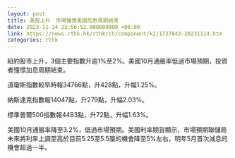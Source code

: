 ```yaml
---
layout: post
title: 美股上升　市場憧憬美國加息周期結束
date: 2023-11-14 22:56:52.000000000 +08:00
link: https://news.rthk.hk/rthk/ch/component/k2/1727843-20231114.htm
categories: rthk
---
```


紐約股市上升，3個主要指數升逾1%至2%。美國10月通脹率低過市場預期，投資者憧憬加息周期結束。

道瓊斯指數較早時報34766點，升428點，升幅1.25%。

納斯達克指數報14047點，升279點，升幅2.03%。

標準普爾500指數報4483點，升72點，升幅1.63%。

美國10月通脹率降至3.2%，低過市場預期。美國利率期貨顯示，市場預期聯儲局未來將利率上調至高於目前5.25至5.5厘的機會降至5%左右，明年5月首次減息的機會超過一半。
